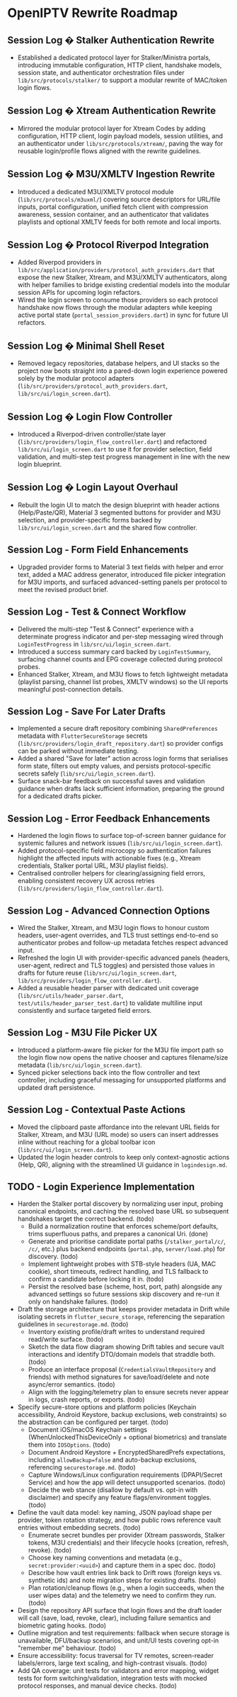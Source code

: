 # OpenIPTV Rewrite Roadmap

## Session Log � Stalker Authentication Rewrite
- Established a dedicated protocol layer for Stalker/Ministra portals, introducing immutable configuration, HTTP client, handshake models, session state, and authenticator orchestration files under `lib/src/protocols/stalker/` to support a modular rewrite of MAC/token login flows.

## Session Log � Xtream Authentication Rewrite
- Mirrored the modular protocol layer for Xtream Codes by adding configuration, HTTP client, login payload models, session utilities, and an authenticator under `lib/src/protocols/xtream/`, paving the way for reusable login/profile flows aligned with the rewrite guidelines.

## Session Log � M3U/XMLTV Ingestion Rewrite
- Introduced a dedicated M3U/XMLTV protocol module (`lib/src/protocols/m3uxml/`) covering source descriptors for URL/file inputs, portal configuration, unified fetch client with compression awareness, session container, and an authenticator that validates playlists and optional XMLTV feeds for both remote and local imports.

## Session Log � Protocol Riverpod Integration
- Added Riverpod providers in `lib/src/application/providers/protocol_auth_providers.dart` that expose the new Stalker, Xtream, and M3U/XMLTV authenticators, along with helper families to bridge existing credential models into the modular session APIs for upcoming login refactors.
- Wired the login screen to consume those providers so each protocol handshake now flows through the modular adapters while keeping active portal state (`portal_session_providers.dart`) in sync for future UI refactors.

## Session Log � Minimal Shell Reset
- Removed legacy repositories, database helpers, and UI stacks so the project now boots straight into a pared-down login experience powered solely by the modular protocol adapters (`lib/src/providers/protocol_auth_providers.dart`, `lib/src/ui/login_screen.dart`).

## Session Log � Login Flow Controller
- Introduced a Riverpod-driven controller/state layer (`lib/src/providers/login_flow_controller.dart`) and refactored `lib/src/ui/login_screen.dart` to use it for provider selection, field validation, and multi-step test progress management in line with the new login blueprint.

## Session Log � Login Layout Overhaul
- Rebuilt the login UI to match the design blueprint with header actions (Help/Paste/QR), Material 3 segmented buttons for provider and M3U selection, and provider-specific forms backed by `lib/src/ui/login_screen.dart` and the shared flow controller.

## Session Log - Form Field Enhancements
- Upgraded provider forms to Material 3 text fields with helper and error text, added a MAC address generator, introduced file picker integration for M3U imports, and surfaced advanced-setting panels per protocol to meet the revised product brief.

## Session Log - Test & Connect Workflow
- Delivered the multi-step "Test & Connect" experience with a determinate progress indicator and per-step messaging wired through `LoginTestProgress` in `lib/src/ui/login_screen.dart`.
- Introduced a success summary card backed by `LoginTestSummary`, surfacing channel counts and EPG coverage collected during protocol probes.
- Enhanced Stalker, Xtream, and M3U flows to fetch lightweight metadata (playlist parsing, channel list probes, XMLTV windows) so the UI reports meaningful post-connection details.

## Session Log - Save For Later Drafts
- Implemented a secure draft repository combining `SharedPreferences` metadata with `FlutterSecureStorage` secrets (`lib/src/providers/login_draft_repository.dart`) so provider configs can be parked without immediate testing.
- Added a shared "Save for later" action across login forms that serialises form state, filters out empty values, and persists protocol-specific secrets safely (`lib/src/ui/login_screen.dart`).
- Surface snack-bar feedback on successful saves and validation guidance when drafts lack sufficient information, preparing the ground for a dedicated drafts picker.

## Session Log - Error Feedback Enhancements
- Hardened the login flows to surface top-of-screen banner guidance for systemic failures and network issues (`lib/src/ui/login_screen.dart`).
- Added protocol-specific field microcopy so authentication failures highlight the affected inputs with actionable fixes (e.g., Xtream credentials, Stalker portal URL, M3U playlist fields).
- Centralised controller helpers for clearing/assigning field errors, enabling consistent recovery UX across retries (`lib/src/providers/login_flow_controller.dart`).

## Session Log - Advanced Connection Options
- Wired the Stalker, Xtream, and M3U login flows to honour custom headers, user-agent overrides, and TLS trust settings end-to-end so authenticator probes and follow-up metadata fetches respect advanced input.
- Refreshed the login UI with provider-specific advanced panels (headers, user-agent, redirect and TLS toggles) and persisted those values in drafts for future reuse (`lib/src/ui/login_screen.dart`, `lib/src/providers/login_flow_controller.dart`).
- Added a reusable header parser with dedicated unit coverage (`lib/src/utils/header_parser.dart`, `test/utils/header_parser_test.dart`) to validate multiline input consistently and surface targeted field errors.

## Session Log - M3U File Picker UX
- Introduced a platform-aware file picker for the M3U file import path so the login flow now opens the native chooser and captures filename/size metadata (`lib/src/ui/login_screen.dart`).
- Synced picker selections back into the flow controller and text controller, including graceful messaging for unsupported platforms and updated draft persistence.

## Session Log - Contextual Paste Actions
- Moved the clipboard paste affordance into the relevant URL fields for Stalker, Xtream, and M3U (URL mode) so users can insert addresses inline without reaching for a global toolbar icon (`lib/src/ui/login_screen.dart`).
- Updated the login header controls to keep only context-agnostic actions (Help, QR), aligning with the streamlined UI guidance in `logindesign.md`.

## TODO - Login Experience Implementation
- Harden the Stalker portal discovery by normalizing user input, probing canonical endpoints, and caching the resolved base URL so subsequent handshakes target the correct backend. (todo)
  - Build a normalization routine that enforces scheme/port defaults, trims superfluous paths, and prepares a canonical Uri. (done)
  - Generate and prioritise candidate portal paths (`/stalker_portal/c/`, `/c/`, etc.) plus backend endpoints (`portal.php`, `server/load.php`) for discovery. (todo)
  - Implement lightweight probes with STB-style headers (UA, MAC cookie), short timeouts, redirect handling, and TLS fallback to confirm a candidate before locking it in. (todo)
  - Persist the resolved base (scheme, host, port, path) alongside any advanced settings so future sessions skip discovery and re-run it only on handshake failures. (todo)
- Draft the storage architecture that keeps provider metadata in Drift while isolating secrets in `flutter_secure_storage`, referencing the separation guidelines in `securestorage.md`. (todo)
  - Inventory existing profile/draft writes to understand required read/write surface. (todo)
  - Sketch the data flow diagram showing Drift tables and secure vault interactions and identify DTO/domain models that straddle both. (todo)
  - Produce an interface proposal (`CredentialsVaultRepository` and friends) with method signatures for save/load/delete and note async/error semantics. (todo)
  - Align with the logging/telemetry plan to ensure secrets never appear in logs, crash reports, or exports. (todo)
- Specify secure-store options and platform policies (Keychain accessibility, Android Keystore, backup exclusions, web constraints) so the abstraction can be configured per target. (todo)
  - Document iOS/macOS Keychain settings (WhenUnlockedThisDeviceOnly + optional biometrics) and translate them into `IOSOptions`. (todo)
  - Document Android Keystore + EncryptedSharedPrefs expectations, including `allowBackup=false` and auto-backup exclusions, referencing `securestorage.md`. (todo)
  - Capture Windows/Linux configuration requirements (DPAPI/Secret Service) and how the app will detect unsupported scenarios. (todo)
  - Decide the web stance (disallow by default vs. opt-in with disclaimer) and specify any feature flags/environment toggles. (todo)
- Define the vault data model: key naming, JSON payload shape per provider, token rotation strategy, and how public rows reference vault entries without embedding secrets. (todo)
  - Enumerate secret bundles per provider (Xtream passwords, Stalker tokens, M3U credentials) and their lifecycle hooks (creation, refresh, revoke). (todo)
  - Choose key naming conventions and metadata (e.g., `secret:provider:<uuid>`) and capture them in a spec doc. (todo)
  - Describe how vault entries link back to Drift rows (foreign keys vs. synthetic ids) and note migration steps for existing drafts. (todo)
  - Plan rotation/cleanup flows (e.g., when a login succeeds, when the user wipes data) and the telemetry we need to confirm they run. (todo)
- Design the repository API surface that login flows and the draft loader will call (save, load, revoke, clear), including failure semantics and biometric gating hooks. (todo)
- Outline migration and test requirements: fallback when secure storage is unavailable, DFU/backup scenarios, and unit/UI tests covering opt-in "remember me" behaviour. (todo)
- Ensure accessibility: focus traversal for TV remotes, screen-reader labels/errors, large text scaling, and high-contrast visuals. (todo)
- Add QA coverage: unit tests for validators and error mapping, widget tests for form switching/validation, integration tests with mocked protocol responses, and manual device checks. (todo)

